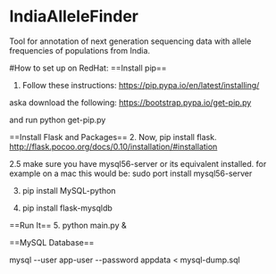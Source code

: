 # IndiaAlleleFinder
Tool for annotation of next generation sequencing data with allele frequencies of populations from India.

#How to set up on RedHat:
==Install pip==
1. Follow these instructions: https://pip.pypa.io/en/latest/installing/

aska download the following: https://bootstrap.pypa.io/get-pip.py

and run python get-pip.py

==Install Flask and Packages==
2. Now, pip install flask. http://flask.pocoo.org/docs/0.10/installation/#installation

2.5 make sure you have mysql56-server or its equivalent installed. for example on a mac this would be: sudo port install mysql56-server

3. pip install MySQL-python

4. pip install flask-mysqldb

==Run It==
5. python main.py &

==MySQL Database==

mysql --user app-user --password appdata < mysql-dump.sql

